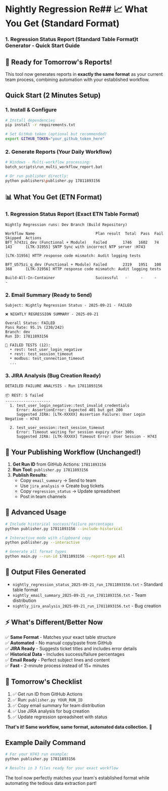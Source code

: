 # Nightly Regression Re## 📈 What You Get (Standard Format)

### 1. **Regression Status Report** (Standard Table Format)t Generator - Quick Start Guide

## 🚀 Ready for Tomorrow's Reports!

This tool now generates reports in **exactly the same format** as your current team process, combining automation with your established workflow.

## Quick Start (2 Minutes Setup)

### 1. Install & Configure
```bash
# Install dependencies
pip install -r requirements.txt

# Set GitHub token (optional but recommended)
export GITHUB_TOKEN="your_github_token_here"
```

### 2. Generate Reports (Your Daily Workflow)

```bash
# Windows - Multi-workflow processing:
batch_scripts\run_multi_workflow_report.bat

# Or run publisher directly:
python publishers\publisher.py 17811893156
```

## 📊 What You Get (ETN Format)

### 1. **Regression Status Report** (Exact ETN Table Format)
```
Nightly Regression runs: Dev Branch (Build Repository)

Workflow Name                           Plan result  Total  Pass  Fail  Skipped  Actions
BFT_h743zi_dev (Functional + Module)   Failed       1746   1602   74    143      [LTK-31955] SNTP Sync with incorrect NTP server :H743
                                                                                  [LTK-31956] HTTP response code mismatch: Audit logging tests

BFT_U575zi_q_dev (Functional + Module) Failed       2319   1951   108   368      [LTK-31956] HTTP response code mismatch: Audit logging tests

Build-All-In-Container                  Successful   -      -     -     -
```

### 2. **Email Summary** (Ready to Send)
```
Subject: Nightly Regression Status - 2025-09-21 - FAILED

❌ NIGHTLY REGRESSION SUMMARY - 2025-09-21

Overall Status: FAILED
Pass Rate: 95.1% (230/242)
Branch: dev
Run ID: 17811893156

🚨 FAILED TESTS (12):
  • rest: test_user_login_negative
  • rest: test_session_timeout
  • modbus: test_connection_timeout
  ...
```

### 3. **JIRA Analysis** (Bug Creation Ready)
```
DETAILED FAILURE ANALYSIS - Run 17811893156

📦 REST: 5 failed
--------------------
  1. test_user_login_negative::test_invalid_credentials
     Error: AssertionError: Expected 401 but got 200
     Suggested JIRA: [LTK-XXXXX] Assertion Failure: User Login Negative - H743

  2. test_user_session::test_session_timeout
     Error: Timeout waiting for session expiry after 300s
     Suggested JIRA: [LTK-XXXXX] Timeout Error: User Session - H743
```

## 📧 Your Publishing Workflow (Unchanged!)

1. **Get Run ID** from GitHub Actions: `17811893156`
2. **Run Tool**: `publisher.py 17811893156`
3. **Publish Results**:
   - Copy `email_summary` → Send to team
   - Use `jira_analysis` → Create bug tickets
   - Copy `regression_status` → Update spreadsheet
   - Post in team channels

## 🔧 Advanced Usage

```bash
# Include historical success/failure percentages
python publisher.py 17811893156 --include-historical

# Interactive mode with clipboard copy
python publisher.py --interactive

# Generate all format types
python main.py --run-id 17811893156 --report-type all
```

## 📁 Output Files Generated

- `nightly_regression_status_2025-09-21_run_17811893156.txt` - Standard table format
- `nightly_email_summary_2025-09-21_run_17811893156.txt` - Team distribution  
- `nightly_jira_analysis_2025-09-21_run_17811893156.txt` - Bug creation

## ⚡ What's Different/Better Now

✅ **Same Format** - Matches your exact table structure  
✅ **Automated** - No manual copy/paste from GitHub  
✅ **JIRA Ready** - Suggests ticket titles and includes error details  
✅ **Historical Data** - Includes success/failure percentages  
✅ **Email Ready** - Perfect subject lines and content  
✅ **Fast** - 2-minute process instead of 15+ minutes  

## 🎯 Tomorrow's Checklist

1. ✅ Get run ID from GitHub Actions
2. ✅ Run: `publisher.py YOUR_RUN_ID`
3. ✅ Copy email summary for team distribution
4. ✅ Use JIRA analysis for bug creation
5. ✅ Update regression spreadsheet with status

**That's it! Same workflow, same format, automated data collection.** 🚀

## Example Daily Command
```bash
# For your H743 run example:
python publisher.py 17811893156

# Results in 3 files ready for your exact workflow
```

The tool now perfectly matches your team's established format while automating the tedious data extraction part!